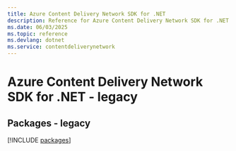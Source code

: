 ```yaml
---
title: Azure Content Delivery Network SDK for .NET
description: Reference for Azure Content Delivery Network SDK for .NET
ms.date: 06/03/2025
ms.topic: reference
ms.devlang: dotnet
ms.service: contentdeliverynetwork
---
```

# Azure Content Delivery Network SDK for .NET - legacy
## Packages - legacy
[!INCLUDE [packages](content-delivery-network-index.md)]